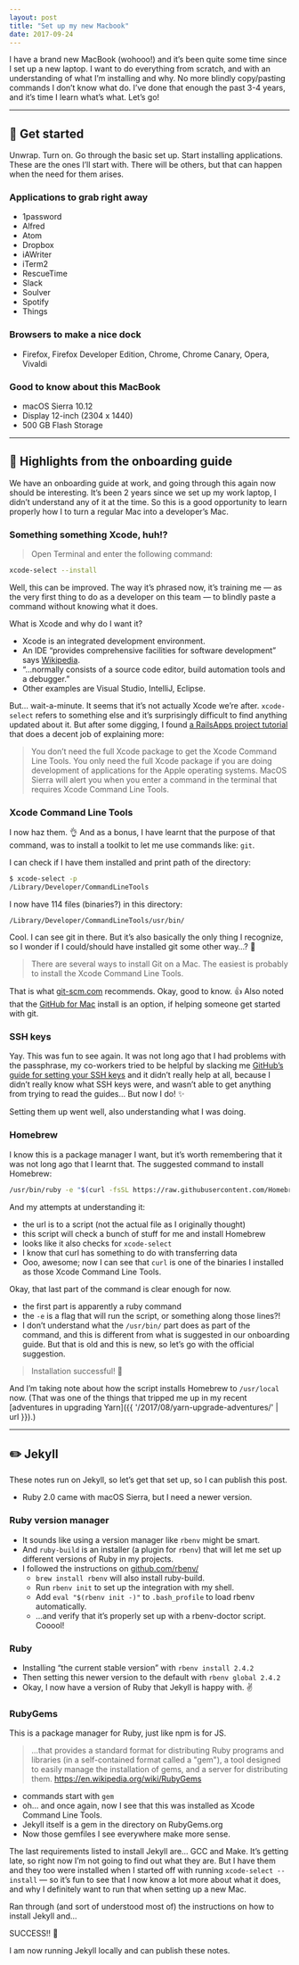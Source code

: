 ```yaml
---
layout: post
title: "Set up my new Macbook"
date: 2017-09-24
---
```


I have a brand new MacBook (wohooo!) and it’s been quite some time since I set up a new laptop. I want to do everything from scratch, and with an understanding of what I’m installing and why. No more blindly copy/pasting commands I don’t know what do. I’ve done that enough the past 3-4 years, and it’s time I learn what’s what. Let’s go!

---

## 🌱 Get started

Unwrap. Turn on. Go through the basic set up. Start installing applications. These are the ones I’ll start with. There will be others, but that can happen when the need for them arises.

### Applications to grab right away

- 1password
- Alfred
- Atom
- Dropbox
- iAWriter
- iTerm2
- RescueTime
- Slack
- Soulver
- Spotify
- Things

### Browsers to make a nice dock

- Firefox, Firefox Developer Edition, Chrome, Chrome Canary, Opera, Vivaldi

### Good to know about this MacBook

- macOS Sierra 10.12
- Display 12-inch (2304 x 1440)
- 500 GB Flash Storage

---

## 🔨 Highlights from the onboarding guide

We have an onboarding guide at work, and going through this again now should be interesting. It’s been 2 years since we set up my work laptop, I didn’t understand any of it at the time. So this is a good opportunity to learn properly how I to turn a regular Mac into a developer’s Mac.

### Something something Xcode, huh!?

> Open Terminal and enter the following command:

```bash
xcode-select --install
```

Well, this can be improved. The way it’s phrased now, it’s training me — as the very first thing to do as a developer on this team — to blindly paste a command without knowing what it does.

What is Xcode and why do I want it?

- Xcode is an integrated development environment.
- An IDE “provides comprehensive facilities for software development” says [Wikipedia](https://en.wikipedia.org/wiki/Integrated_development_environment).
- “…normally consists of a source code editor, build automation tools and a debugger.”
- Other examples are Visual Studio, IntelliJ, Eclipse.

But… wait-a-minute. It seems that it’s not actually Xcode we’re after. `xcode-select` refers to something else and it’s surprisingly difficult to find anything updated about it. But after some digging, I found [a RailsApps project tutorial](http://railsapps.github.io/xcode-command-line-tools.html) that does a decent job of explaining more:

> You don’t need the full Xcode package to get the Xcode Command Line Tools. You only need the full Xcode package if you are doing development of applications for the Apple operating systems.
> MacOS Sierra will alert you when you enter a command in the terminal that requires Xcode Command Line Tools.

### Xcode Command Line Tools

I now haz them. 👌 And as a bonus, I have learnt that the purpose of that command, was to install a toolkit to let me use commands like: `git`.

I can check if I have them installed and print path of the directory:

```bash
$ xcode-select -p
/Library/Developer/CommandLineTools
```

I now have 114 files (binaries?) in this directory:

```
/Library/Developer/CommandLineTools/usr/bin/
```

Cool. I can see git in there. But it’s also basically the only thing I recognize, so I wonder if I could/should have installed git some other way…? 🤔

> There are several ways to install Git on a Mac. The easiest is probably to install the Xcode Command Line Tools.

That is what [git-scm.com](https://git-scm.com/book/id/v2/Getting-Started-Installing-Git) recommends. Okay, good to know. 👍 Also noted that the [GitHub for Mac](https://desktop.github.com/) install is an option, if helping someone get started with git.

### SSH keys

Yay. This was fun to see again. It was not long ago that I had problems with the passphrase, my co-workers tried to be helpful by slacking me [GitHub’s guide for setting your SSH keys](https://help.github.com/articles/connecting-to-github-with-ssh/) and it didn’t really help at all, because I didn’t really know what SSH keys were, and wasn’t able to get anything from trying to read the guides… But now I do! ✨

Setting them up went well, also understanding what I was doing.

### Homebrew

I know this is a package manager I want, but it’s worth remembering that it
was not long ago that I learnt that. The suggested command to install Homebrew:

```bash
/usr/bin/ruby -e "$(curl -fsSL https://raw.githubusercontent.com/Homebrew/install/master/install)"`
```

And my attempts at understanding it:

- the url is to a script (not the actual file as I originally thought)
- this script will check a bunch of stuff for me and install Homebrew
- looks like it also checks for `xcode-select`
- I know that curl has something to do with transferring data
- Ooo, awesome; now I can see that `curl` is one of the binaries I installed as those Xcode Command Line Tools.

Okay, that last part of the command is clear enough for now.

- the first part is apparently a ruby command
- the `-e` is a flag that will run the script, or something along those lines?!
- I don’t understand what the `/usr/bin/` part does as part of the command, and this is different from what is suggested in our onboarding guide. But that is old and this is new, so let’s go with the official suggestion.

> Installation successful! 🎉

And I’m taking note about how the script installs Homebrew to `/usr/local` now. (That was one of the things that tripped me up in my recent [adventures in upgrading Yarn]({{ '/2017/08/yarn-upgrade-adventures/' | url }}).)

---

## ✏️ Jekyll

These notes run on Jekyll, so let’s get that set up, so I can publish this post.

- Ruby 2.0 came with macOS Sierra, but I need a newer version.

### Ruby version manager

- It sounds like using a version manager like `rbenv` might be smart.
- And `ruby-build` is an installer (a plugin for `rbenv`) that will let me set up different versions of Ruby in my projects.
- I followed the instructions on [github.com/rbenv/](https://github.com/rbenv/rbenv#homebrew-on-macos)
  - `brew install rbenv` will also install ruby-build.
  - Run `rbenv init` to set up the integration with my shell.
  - Add `eval "$(rbenv init -)"` to `.bash_profile` to load rbenv automatically.
  - …and verify that it’s properly set up with a rbenv-doctor script. Cooool!

### Ruby

- Installing “the current stable version” with `rbenv install 2.4.2`
- Then setting this newer version to the default with `rbenv global 2.4.2`
- Okay, I now have a version of Ruby that Jekyll is happy with. ✌️

### RubyGems

This is a package manager for Ruby, just like npm is for JS.

> …that provides a standard format for distributing Ruby programs and libraries (in a self-contained format called a "gem"), a tool designed to easily manage the installation of gems, and a server for distributing them.
> https://en.wikipedia.org/wiki/RubyGems

- commands start with `gem`
- oh… and once again, now I see that this was installed as Xcode Command Line Tools.
- Jekyll itself is a gem in the directory on RubyGems.org
- Now those gemfiles I see everywhere make more sense.

The last requirements listed to install Jekyll are… GCC and Make. It’s getting late, so right now I’m not going to find out what they are. But I have them and they too were installed when I started off with running
`xcode-select --install` — so it’s fun to see that I now know a lot more about what it does, and why I definitely want to run that when setting up a new Mac.

Ran through (and sort of understood most of) the instructions on how to install Jekyll and…

SUCCESS!! 👊

I am now running Jekyll locally and can publish these notes.
